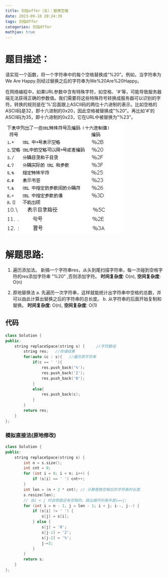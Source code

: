```yaml
---
title: 剑指offer（五）：替换空格
date: 2023-09-18 20:24:39
tags: 剑指Offer
categories: 剑指Offer
mathjax: true
---
```

# 题目描述：
请实现一个函数，将一个字符串中的每个空格替换成“%20”。例如，当字符串为We Are Happy.则经过替换之后的字符串为We%20Are%20Happy。

在网络编程中，如果URL参数中含有特殊字符，如空格、'#'等，可能导致服务器端无法获得正确的参数值。我们需要将这些特殊符号转换成服务器可以识别的字符。转换的规则是在'%'后面跟上ASCII码的两位十六进制的表示。比如空格的ASCII码是32，即十六进制的0x20，因此空格被替换成"%20"。再比如'#'的ASCII码为35，即十六进制的0x23，它在URL中被替换为"%23"。
<!--more-->

![](剑指offer（五）：替换空格/1.jpg)

# 解题思路:
 
1. 遍历添加法。
    新搞一个字符串res，从头到尾扫描字符串，每一次碰到空格字符的res添加字符串 "%20" ,否则添加字符。
    **时间复杂度**: O(n), **空间复杂度**: O(n)

2. 原地替换法
    a. 先遍历一次字符串，这样就能统计出字符串中空格的总数，并可以由此计算出替换之后的字符串的总长度。
    b. 从字符串的后面开始复制和替换。
    **时间复杂度**: O(n), **空间复杂度**: O(1)

## 代码

```c++
class Solution {
public:
    string replaceSpace(string s) {     //字符数组
        string res;   //存储结果
        for(auto &c : s){   //遍历原字符串
            if(c == ' '){
                res.push_back('%');
                res.push_back('2');
                res.push_back('0');
            }
            else{
                res.push_back(c);
            }
        }
        return res;
    }
};
```

### 模拟直接法(原地修改)

```c++
class Solution {
public:
    string replaceSpace(string s) {
        int n = s.size();
        int cnt = 0;
        for (int i = 0; i < n; i++) {
            if (s[i] == ' ') cnt++;
        }
        int len = (n + 2 * cnt); // 计算替换空格后的字符串的长度
        s.resize(len);
        // 当i < j 时说明是还有空格的，跳出循环的条件是i==j;
        for (int i = n - 1, j = len - 1; i < j; i--, j--) {
            if (s[i] != ' ') {
                s[j] = s[i];   
            } else {
                s[j] = '0';
                s[j-1] = '2';
                s[j-2] = '%';
                j-=2;
            }
        }
        return s;
    }
};
```
